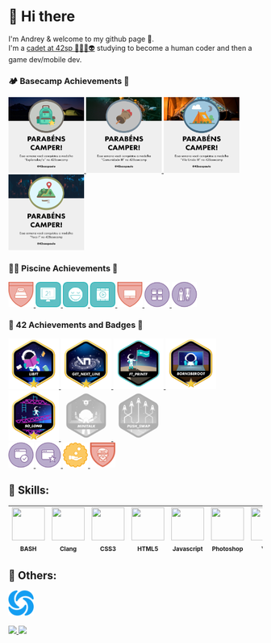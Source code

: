 # 👋 Hi there 
I'm Andrey & welcome to my github page 🙂.<br>
I'm a <a href="https://profile.intra.42.fr/users/adantas-" target="_blank">cadet at 42sp 👨‍🚀🚀👽</a> studying to become a <bold>human coder</bold> and then a game dev/mobile dev.<br>

### 🏕️ Basecamp Achievements 🏅
<a href="https://github.com/andreyvdl/Piscine-July2022" target="_blank">
<img src="./images/explorador.png" alt="Montei a barraca" width="150" height="150"> <img src="./images/Comunidade-3.png" alt="Você disse evento?" width="150" height="150"> <img src="./images/Vila-Unida-3.png" alt="Saudades da vila" width="150" height="150"> <img src="./images/Foco-1.png" alt="25% focado" width="150" height="150">
</a><br>

### 🏊‍♂️ Piscine Achievements 🏅
<a href="https://github.com/andreyvdl/Piscine-July2022" target="_blank">
<img src="./images/90hours.svg" alt="90 horas ein..." width="50" height="50"> <img src="./images/ace_defenser.svg" alt="OBJECTION!" width="50" height="50"> <img src="./images/aval_ahead.svg" alt="Outstanding project" width="50" height="50"> <img src="./images/film_buff_5.svg" alt="7 ou mais vídeos todos os dias" width="50" height="50"> <img src="./images/same_pc.svg" alt="meu, meu, meu..." width="50" height="50"> <img src="./images/speedrunner_1.svg" alt="delta = -0.001" width="50" height="50"> <img src="./images/welcome_to_42.svg" alt="parabains, muitos parabains" width="50" height="50">
</a><br>

### 🤖 42 Achievements and Badges 🏅
<a href="https://github.com/andreyvdl/42-libft" target="_blank">
<img src="./images/libftm.png" alt="Silêncio na biblioteca 🤫" width="100" height="100">
</a>
<a href="https://github.com/andreyvdl/42-get-next-line" target="_blank">
<img src="./images/get_next_linem.png" alt="Raba eni" width="100" height="100">
</a>
<a href="https://github.com/andreyvdl/42-ft_printf" target="_blank">
<img src="./images/ft_printfe.png" alt="agora da pra usar printf" width="100" height="100">
</a>
<a href="https://github.com/andreyvdl/42-Born2BeRoot" target="_blank">
<img src="./images/born2berootm.png" alt="já da pra formatar o pc" width="100" height="100">
</a>
<a href="https://github.com/andreyvdl/42-so_long" target="_blank">
<img src="./images/so_longm.png" alt="7 ou mais funções todo dia" width="100" height="100">
</a>
<a href="https://github.com/andreyvdl/42-minitalk" target="_blank">
<img src="./images/minitalkn.png" alt="... --- ..." width="100" height="100" style="filter:grayscale(100%);opacity:0.3">
</a>
<a href="https://github.com/andreyvdl/42-push_swap" target="_blank">
<img src="./images/push_swapn.png" alt="joga pra cá, joga pra lá" width="100" height="100" style="filter:grayscale(100%);opacity:0.3"><br>
</a>

<a href="https://github.com/andreyvdl/Piscine-July2022" target="_blank">
<img src="./images/validaded3.svg" alt="projeto validado" width="50" height="50"> <img src="./images/bonus_hunter.svg" alt="caçadores de bonus" width="50" height="50"> <img src="./images/rich1.svg" alt="here comes the money" width="50" height="50"> <img src="./images/billgates1.svg" alt="todo programador é preguiçoso" width="50" height="50">
</a>

## 🔰 Skills: 
<img src="https://cdn.jsdelivr.net/gh/devicons/devicon/icons/bash/bash-original.svg" width="65" height="65"><br><sub>BASH</sub> | <img src="https://cdn.jsdelivr.net/gh/devicons/devicon/icons/c/c-plain.svg" width="65" height="65"><br><sub>Clang</sub> | <img src="https://cdn.jsdelivr.net/gh/devicons/devicon/icons/css3/css3-plain-wordmark.svg" width="65" height="65"><br><sub>CSS3</sub> | <img src="https://cdn.jsdelivr.net/gh/devicons/devicon/icons/html5/html5-plain-wordmark.svg" width="65" height="65"><br><sub>HTML5</sub> | <img src="https://cdn.jsdelivr.net/gh/devicons/devicon/icons/javascript/javascript-plain.svg" width="65" height="65"><br><sub>Javascript</sub> | <img src="https://cdn.jsdelivr.net/gh/devicons/devicon/icons/photoshop/photoshop-line.svg" width="65" height="65"><br><sub>Photoshop</sub> | <img src="https://cdn.jsdelivr.net/gh/devicons/devicon/icons/vim/vim-original.svg" width="65" height="65"><br><sub>VIM</sub> | <img src="https://cdn.jsdelivr.net/gh/devicons/devicon/icons/go/go-original-wordmark.svg" width="65" height="65"><br><sub>GOlang</sub> | <img src="https://cdn.jsdelivr.net/gh/devicons/devicon/icons/vscode/vscode-original-wordmark.svg" width="65" height="65"><br><sub>VSCode</sub> | <img src="https://cdn.jsdelivr.net/gh/devicons/devicon/icons/debian/debian-plain-wordmark.svg" width="65" height="65"><br><sub>Linux/Debian</sub>
:---: | :---: | :---: | :---: | :---: | :---: | :---: | :---: | :---: | :---:

## 🧠 Others:
<a href="https://github.com/andreyvdl/Sololearn" target="_blank">
<img src="./images/sololearn_logo.svg" alt="home alone" width="50" height="50">
</a>
<br><br>

<a href="https://github.com/andreyvdl">
<img width="200" src="https://github-readme-stats.vercel.app/api/top-langs/?username=andreyvdl&langs_count=7&theme=chartreuse-dark"/>
<img height="200" src="https://github-readme-stats.vercel.app/api?username=andreyvdl&show_icons=true&theme=chartreuse-dark&include_all_commits=true&count_private=true"/>
<br>

<!--
**andreyvdl/andreyvdl** is a ✨ _special_ ✨ repository because its `README.md` (this file) appears on your GitHub profile.

Here are some ideas to get you started:

- 🔭 I’m currently working on ...
- 🌱 I’m currently learning Clang and Golang
- 👯 I’m looking to collaborate on ...
- 🤔 I’m looking for help with ...
- 💬 Ask me about ...
- 📫 How to reach me: ...
- 😄 Pronouns: male pronouns
- ⚡ Fun fact: ...
-->



